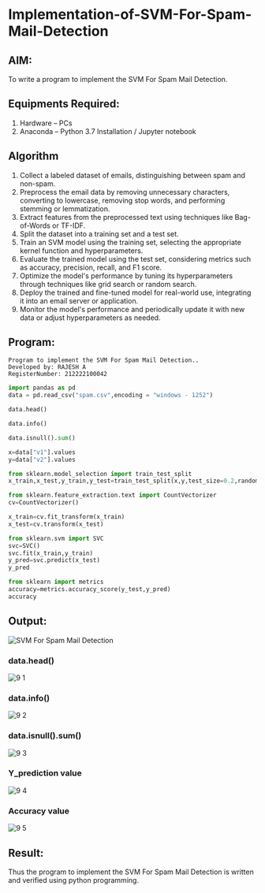 # Implementation-of-SVM-For-Spam-Mail-Detection

## AIM:
To write a program to implement the SVM For Spam Mail Detection.

## Equipments Required:
1. Hardware – PCs
2. Anaconda – Python 3.7 Installation / Jupyter notebook

## Algorithm
1. Collect a labeled dataset of emails, distinguishing between spam and non-spam.
2. Preprocess the email data by removing unnecessary characters, converting to lowercase, removing stop words, and performing stemming or lemmatization.
3. Extract features from the preprocessed text using techniques like Bag-of-Words or TF-IDF.
4. Split the dataset into a training set and a test set.
5. Train an SVM model using the training set, selecting the appropriate kernel function and hyperparameters.
6. Evaluate the trained model using the test set, considering metrics such as accuracy, precision, recall, and F1 score.
7. Optimize the model's performance by tuning its hyperparameters through techniques like grid search or random search.
8. Deploy the trained and fine-tuned model for real-world use, integrating it into an email server or application.
9. Monitor the model's performance and periodically update it with new data or adjust hyperparameters as needed.

## Program:
```
Program to implement the SVM For Spam Mail Detection..
Developed by: RAJESH A
RegisterNumber: 212222100042
```
```py
import pandas as pd
data = pd.read_csv("spam.csv",encoding = "windows - 1252")

data.head()

data.info()

data.isnull().sum()

x=data["v1"].values
y=data["v2"].values

from sklearn.model_selection import train_test_split
x_train,x_test,y_train,y_test=train_test_split(x,y,test_size=0.2,random_state=0)

from sklearn.feature_extraction.text import CountVectorizer
cv=CountVectorizer()

x_train=cv.fit_transform(x_train)
x_test=cv.transform(x_test)

from sklearn.svm import SVC
svc=SVC()
svc.fit(x_train,y_train)
y_pred=svc.predict(x_test)
y_pred

from sklearn import metrics
accuracy=metrics.accuracy_score(y_test,y_pred)
accuracy
```

## Output:
![SVM For Spam Mail Detection](sam.png)
### data.head()

![9 1](https://github.com/Rajeshanbu/Implementation-of-SVM-For-Spam-Mail-Detection/assets/118924713/f7e64e17-c5aa-4565-bc49-d58035b4af96)


### data.info()

![9 2](https://github.com/Rajeshanbu/Implementation-of-SVM-For-Spam-Mail-Detection/assets/118924713/63e4c25d-d935-465c-9210-5b59cc9cd264)


### data.isnull().sum()

![9 3](https://github.com/Rajeshanbu/Implementation-of-SVM-For-Spam-Mail-Detection/assets/118924713/f892a64d-f1f2-4130-9b68-2d957636169f)


### Y_prediction value

![9 4](https://github.com/Rajeshanbu/Implementation-of-SVM-For-Spam-Mail-Detection/assets/118924713/79dab771-ca0a-4f4b-97e3-9f43414640e9)


### Accuracy value

![9 5](https://github.com/Rajeshanbu/Implementation-of-SVM-For-Spam-Mail-Detection/assets/118924713/bbd97f08-da31-4b3d-b269-20c82c29b5d5)


## Result:
Thus the program to implement the SVM For Spam Mail Detection is written and verified using python programming.
